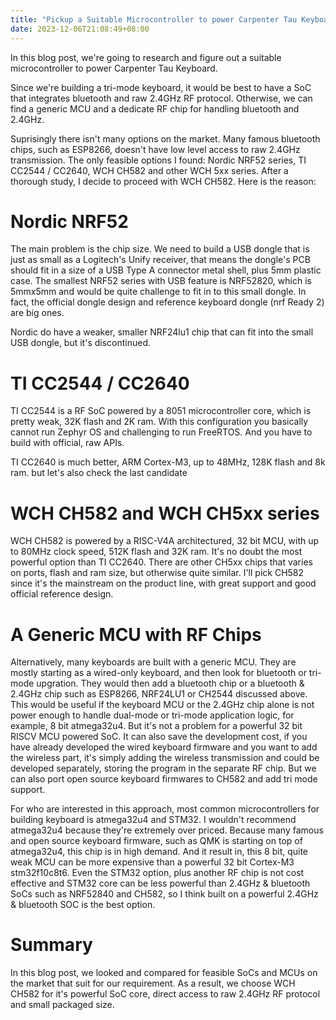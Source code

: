 ```yaml
---
title: "Pickup a Suitable Microcontroller to power Carpenter Tau Keyboard"
date: 2023-12-06T21:08:49+08:00
---
```


In this blog post, we're going to research and figure out a suitable microcontroller to power Carpenter Tau Keyboard. 

Since we're building a tri-mode keyboard, it would be best to have a SoC that integrates bluetooth and raw 2.4GHz RF protocol. Otherwise, we can find a generic MCU and a dedicate RF chip for handling bluetooth and 2.4GHz.

Suprisingly there isn't many options on the market. Many famous bluetooth chips, such as ESP8266, doesn't have low level access to raw 2.4GHz transmission. The only feasible options I found: Nordic NRF52 series, TI CC2544 / CC2640, WCH CH582 and other WCH 5xx series. After a thorough study, I decide to proceed with WCH CH582. Here is the reason:

# Nordic NRF52

The main problem is the chip size. We need to build a USB dongle that is just as small as a Logitech's Unify receiver, that means the dongle's PCB should fit in a size of a USB Type A connector metal shell, plus 5mm plastic case. The smallest NRF52 series with USB feature is NRF52820, which is 5mmx5mm and would be quite challenge to fit in to this small dongle. In fact, the official dongle design and reference keyboard dongle (nrf Ready 2) are big ones.

Nordic do have a weaker, smaller NRF24lu1 chip that can fit into the small USB dongle, but it's discontinued.

# TI CC2544 / CC2640

TI CC2544 is a RF SoC powered by a 8051 microcontroller core, which is pretty weak, 32K flash and 2K ram. With this configuration you basically cannot run Zephyr OS and challenging to run FreeRTOS. And you have to build with official, raw APIs. 

TI CC2640 is much better, ARM Cortex-M3, up to 48MHz, 128K flash and 8k ram. but let's also check the last candidate

# WCH CH582 and WCH CH5xx series

WCH CH582 is powered by a RISC-V4A architectured, 32 bit MCU, with up to 80MHz clock speed, 512K flash and 32K ram. It's no doubt the most powerful option than TI CC2640. There are other CH5xx chips that varies on ports, flash and ram size, but otherwise quite similar. I'll pick CH582 since it's the mainstream on the product line, with great support and good official reference design.

# A Generic MCU with RF Chips
Alternatively, many keyboards are built with a generic MCU. They are mostly starting as a wired-only keyboard, and then look for bluetooth or tri-mode upgration. They would then add a bluetooth chip or a bluetooth & 2.4GHz chip such as ESP8266, NRF24LU1 or CH2544 discussed above. This would be useful if the keyboard MCU or the 2.4GHz chip alone is not power enough to handle dual-mode or tri-mode application logic, for example, 8 bit atmega32u4. But it's not a problem for a powerful 32 bit RISCV MCU powered SoC. It can also save the development cost, if you have already developed the wired keyboard firmware and you want to add the wireless part, it's simply adding the wireless transmission and could be developed separately, storing the program in the separate RF chip. But we can also port open source keyboard firmwares to CH582 and add tri mode support.

For who are interested in this approach, most common microcontrollers for building keyboard is atmega32u4 and STM32. I wouldn't recommend atmega32u4 because they're extremely over priced. Because many famous and open source keyboard firmware, such as QMK is starting on top of atmega32u4, this chip is in high demand. And it result in, this 8 bit, quite weak MCU can be more expensive than a powerful 32 bit Cortex-M3 stm32f10c8t6. Even the STM32 option, plus another RF chip is not cost effective and STM32 core can be less powerful than 2.4GHz & bluetooth SoCs such as NRF52840 and CH582, so I think built on a powerful 2.4GHz & bluetooth SOC is the best option.


# Summary

In this blog post, we looked and compared for feasible SoCs and MCUs on the market that suit for our requirement. As a result, we choose WCH CH582 for it's powerful SoC core, direct access to raw 2.4GHz RF protocol and small packaged size.
